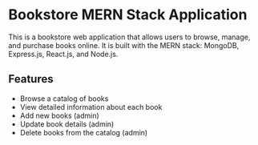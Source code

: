 # Bookstore MERN Stack Application

This is a bookstore web application that allows users to browse, manage, and purchase books online. It is built with the MERN stack: MongoDB, Express.js, React.js, and Node.js.

## Features

- Browse a catalog of books
- View detailed information about each book
- Add new books (admin)
- Update book details (admin)
- Delete books from the catalog (admin)
